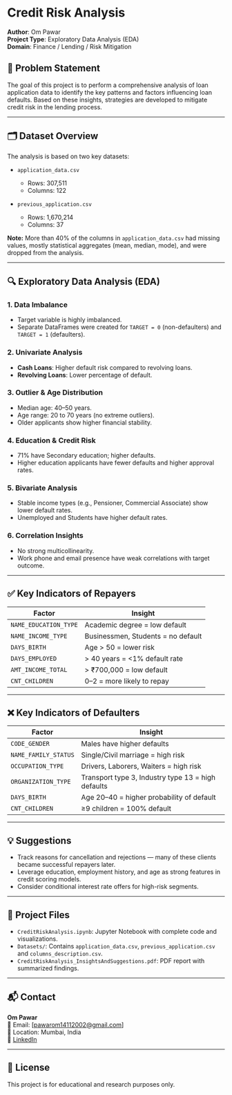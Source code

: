 # Credit Risk Analysis

**Author**: Om Pawar  
**Project Type**: Exploratory Data Analysis (EDA)  
**Domain**: Finance / Lending / Risk Mitigation

## 📌 Problem Statement

The goal of this project is to perform a comprehensive analysis of loan application data to identify the key patterns and factors influencing loan defaults. Based on these insights, strategies are developed to mitigate credit risk in the lending process.

---

## 🗂️ Dataset Overview

The analysis is based on two key datasets:

- `application_data.csv`  
  - Rows: 307,511  
  - Columns: 122  

- `previous_application.csv`  
  - Rows: 1,670,214  
  - Columns: 37  

**Note:** More than 40% of the columns in `application_data.csv` had missing values, mostly statistical aggregates (mean, median, mode), and were dropped from the analysis.

---

## 🔍 Exploratory Data Analysis (EDA)

### 1. Data Imbalance
- Target variable is highly imbalanced.
- Separate DataFrames were created for `TARGET = 0` (non-defaulters) and `TARGET = 1` (defaulters).

### 2. Univariate Analysis
- **Cash Loans**: Higher default risk compared to revolving loans.
- **Revolving Loans**: Lower percentage of default.

### 3. Outlier & Age Distribution
- Median age: 40–50 years.
- Age range: 20 to 70 years (no extreme outliers).
- Older applicants show higher financial stability.

### 4. Education & Credit Risk
- 71% have Secondary education; higher defaults.
- Higher education applicants have fewer defaults and higher approval rates.

### 5. Bivariate Analysis
- Stable income types (e.g., Pensioner, Commercial Associate) show lower default rates.
- Unemployed and Students have higher default rates.

### 6. Correlation Insights
- No strong multicollinearity.
- Work phone and email presence have weak correlations with target outcome.

---

## ✅ Key Indicators of Repayers

| Factor | Insight |
|--------|---------|
| `NAME_EDUCATION_TYPE` | Academic degree = low default |
| `NAME_INCOME_TYPE` | Businessmen, Students = no default |
| `DAYS_BIRTH` | Age > 50 = lower risk |
| `DAYS_EMPLOYED` | > 40 years = <1% default rate |
| `AMT_INCOME_TOTAL` | > ₹700,000 = low default |
| `CNT_CHILDREN` | 0–2 = more likely to repay |

---

## ❌ Key Indicators of Defaulters

| Factor | Insight |
|--------|---------|
| `CODE_GENDER` | Males have higher defaults |
| `NAME_FAMILY_STATUS` | Single/Civil marriage = high risk |
| `OCCUPATION_TYPE` | Drivers, Laborers, Waiters = high risk |
| `ORGANIZATION_TYPE` | Transport type 3, Industry type 13 = high defaults |
| `DAYS_BIRTH` | Age 20–40 = higher probability of default |
| `CNT_CHILDREN` | ≥9 children = 100% default |

---

## 💡 Suggestions

- Track reasons for cancellation and rejections — many of these clients became successful repayers later.
- Leverage education, employment history, and age as strong features in credit scoring models.
- Consider conditional interest rate offers for high-risk segments.

---

## 📁 Project Files

- `CreditRiskAnalysis.ipynb`: Jupyter Notebook with complete code and visualizations.
- `Datasets/`: Contains `application_data.csv`, `previous_application.csv` and `columns_description.csv`.
- `CreditRiskAnalysis_InsightsAndSuggestions.pdf`: PDF report with summarized findings.

---

## 📬 Contact

**Om Pawar**  
📧 Email: [pawarom14112002@gmail.com]  
📍 Location: Mumbai, India  
🔗 [LinkedIn](https://www.linkedin.com/in/pawarom14)

---

## 📜 License

This project is for educational and research purposes only.

